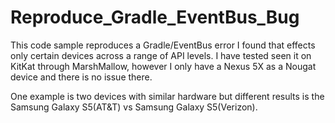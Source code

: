 # Reproduce_Gradle_EventBus_Bug
This code sample reproduces a Gradle/EventBus error I found that effects only certain devices across a range of API levels. I have tested seen it on KitKat through MarshMallow, however I only have a Nexus 5X as a Nougat device and there is no issue there.   

One example is two devices with similar hardware but different results is the Samsung Galaxy S5(AT&T) vs Samsung Galaxy S5(Verizon).


